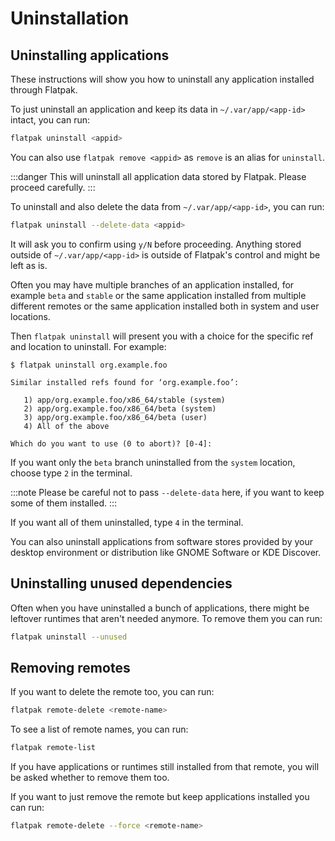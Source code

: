 # Uninstallation

## Uninstalling applications

These instructions will show you how to uninstall any application installed
through Flatpak.

To just uninstall an application and keep its data in `~/.var/app/<app-id>`
intact, you can run:

```bash
flatpak uninstall <appid>
```

You can also use `flatpak remove <appid>` as `remove` is an alias for
`uninstall`.

:::danger
This will uninstall all application data stored by Flatpak. Please
proceed carefully.
:::

To uninstall and also delete the data from `~/.var/app/<app-id>`, you can
run:

```bash
flatpak uninstall --delete-data <appid>
```

It will ask you to confirm using `y/N` before proceeding. Anything
stored outside of `~/.var/app/<app-id>` is outside of Flatpak's control
and might be left as is.

Often you may have multiple branches of an application installed, for
example `beta` and `stable` or the same application installed from
multiple different remotes or the same application installed both in
system and user locations.

Then `flatpak uninstall` will present you with a choice for the specific
ref and location to uninstall. For example:

```
$ flatpak uninstall org.example.foo

Similar installed refs found for ‘org.example.foo’:

   1) app/org.example.foo/x86_64/stable (system)
   2) app/org.example.foo/x86_64/beta (system)
   3) app/org.example.foo/x86_64/beta (user)
   4) All of the above

Which do you want to use (0 to abort)? [0-4]:
```

If you want only the `beta` branch uninstalled from the `system` location,
choose type `2` in the terminal.

:::note
Please be careful not to pass `--delete-data` here, if you want to keep
some of them installed.
:::

If you want all of them uninstalled, type `4` in the terminal.

You can also uninstall applications from software stores provided by
your desktop environment or distribution like GNOME Software or
KDE Discover.

## Uninstalling unused dependencies

Often when you have uninstalled a bunch of applications, there might be
leftover runtimes that aren't needed anymore. To remove them you can run:

```bash
flatpak uninstall --unused
```

## Removing remotes

If you want to delete the remote too, you can run:

```bash
flatpak remote-delete <remote-name>
```

To see a list of remote names, you can run:

```bash
flatpak remote-list
```

If you have applications or runtimes still installed from that remote,
you will be asked whether to remove them too.

If you want to just remove the remote but keep applications installed
you can run:

```bash
flatpak remote-delete --force <remote-name>
```
